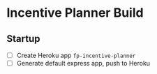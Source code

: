 # Incentive Planner Build #


## Startup ##
- [ ] Create Heroku app `fp-incentive-planner`
- [ ] Generate default express app, push to Heroku
